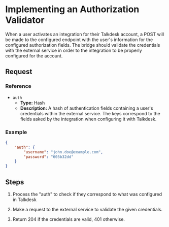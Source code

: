 # Implementing an Authorization Validator

When a user activates an integration for their Talkdesk account, a POST will be made to the configured endpoint with the user's
information for the configured authorization fields. The bridge should validate the credentials with the external service in order to the integration to be properly configured for the account.

## Request

### Reference

* `auth`
    * **Type:** Hash
    * **Description:** A hash of authentication fields containing a user's credentials within the external service. The keys correspond to the fields asked by the integration when configuring it with Talkdesk.

### Example

```json
{
    "auth": {
        "username": "john.doe@example.com",
        "password": "605b32dd"
    }
}
```

## Steps

1. Process the "auth" to check if they correspond to what was configured in Talkdesk

2. Make a request to the external service to validate the given credentials.

3. Return 204 if the credentials are valid, 401 otherwise.
